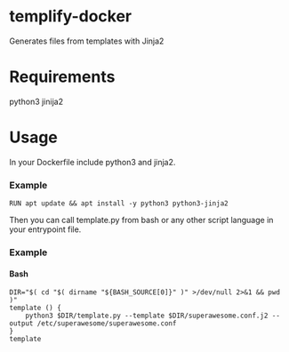 # templify-docker
Generates files from templates with Jinja2


# Requirements
python3
jinija2

# Usage
In your Dockerfile include python3 and jinja2.

### Example
```
RUN apt update && apt install -y python3 python3-jinja2
```

Then you can call template.py from bash or any other script language in your entrypoint file.

### Example
#### Bash
```
DIR="$( cd "$( dirname "${BASH_SOURCE[0]}" )" >/dev/null 2>&1 && pwd )"
template () {
    python3 $DIR/template.py --template $DIR/superawesome.conf.j2 --output /etc/superawesome/superawesome.conf
}
template
```
